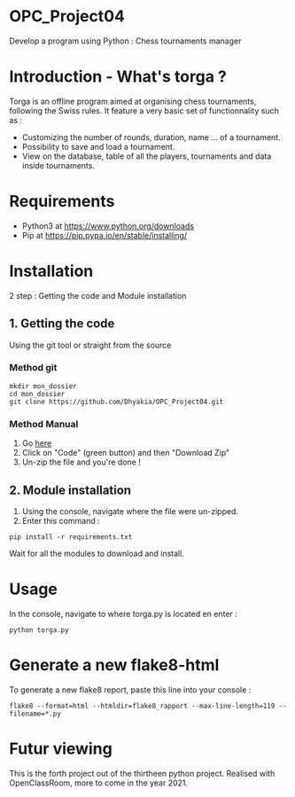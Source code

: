 # OPC_Project04
Develop a program using Python : Chess tournaments manager


# Introduction -  What's torga ?

Torga is an offline program aimed at organising chess tournaments, following the Swiss rules. 
It feature a very basic set of functionnality such as :
* Customizing the number of rounds, duration, name ... of a tournament.
* Possibility to save and load a tournament.
* View on the database, table of all the players, tournaments and data inside tournaments.


# Requirements

* Python3 at https://www.python.org/downloads
* Pip at https://pip.pypa.io/en/stable/installing/


# Installation

2 step : Getting the code and Module installation

## 1. Getting the code

Using the git tool or straight from the source

### Method git
```
mkdir mon_dossier
cd mon_dossier
git clone https://github.com/Dhyakia/OPC_Project04.git
```
### Method Manual
1. Go [here](https://github.com/Dhyakia/OPC_Project04)
2. Click on "Code" (green button) and then "Download Zip"
3. Un-zip the file and you're done !

## 2. Module installation

1. Using the console, navigate where the file were un-zipped.
2. Enter this command :
```
pip install -r requirements.txt
```
Wait for all the modules to download and install.

# Usage

In the console, navigate to where torga.py is located en enter :
```
python torga.py
```


# Generate a new flake8-html

To generate a new flake8 report, paste this line into your console :
```
flake8 --format=html --htmldir=flake8_rapport --max-line-length=119 --filename=*.py
```


# Futur viewing

This is the forth project out of the thirtheen python project.
Realised with OpenClassRoom, more to come in the year 2021.